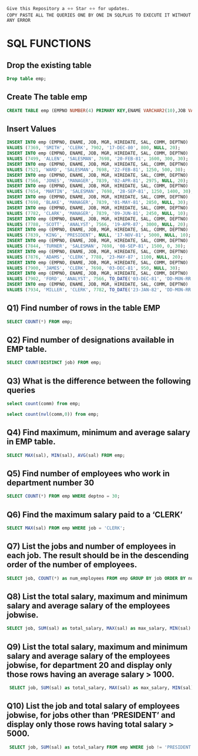 ```
Give this Repository a ⭐️⭐️ Star ⭐️⭐️ for updates.
COPY PASTE ALL THE QUERIES ONE BY ONE IN SQLPLUS TO EXECUTE IT WITHOUT ANY ERROR
```
# SQL FUNCTIONS 
## Drop the existing table
```sql
Drop table emp;
```
## Create The table emp
```sql
CREATE TABLE emp (EMPNO NUMBER(4) PRIMARY KEY,ENAME VARCHAR2(10),JOB VARCHAR2(9),MGR NUMBER(4),HIREDATE DATE,SAL NUMBER(7,2),COMM NUMBER(7,2),DEPTNO NUMBER(2));
```
## Insert Values
```sql
INSERT INTO emp (EMPNO, ENAME, JOB, MGR, HIREDATE, SAL, COMM, DEPTNO)
VALUES (7369, 'SMITH', 'CLERK', 7902, '17-DEC-80', 800, NULL, 20);
INSERT INTO emp (EMPNO, ENAME, JOB, MGR, HIREDATE, SAL, COMM, DEPTNO)
VALUES (7499, 'ALLEN', 'SALESMAN', 7698, '20-FEB-81', 1600, 300, 30);
INSERT INTO emp (EMPNO, ENAME, JOB, MGR, HIREDATE, SAL, COMM, DEPTNO)
VALUES (7521, 'WARD', 'SALESMAN', 7698, '22-FEB-81', 1250, 500, 30);
INSERT INTO emp (EMPNO, ENAME, JOB, MGR, HIREDATE, SAL, COMM, DEPTNO)
VALUES (7566, 'JONES', 'MANAGER', 7839, '02-APR-81', 2975, NULL, 20);
INSERT INTO emp (EMPNO, ENAME, JOB, MGR, HIREDATE, SAL, COMM, DEPTNO)
VALUES (7654, 'MARTIN', 'SALESMAN', 7698, '28-SEP-81', 1250, 1400, 30);
INSERT INTO emp (EMPNO, ENAME, JOB, MGR, HIREDATE, SAL, COMM, DEPTNO)
VALUES (7698, 'BLAKE', 'MANAGER', 7839, '01-MAY-81', 2850, NULL, 30);
INSERT INTO emp (EMPNO, ENAME, JOB, MGR, HIREDATE, SAL, COMM, DEPTNO)
VALUES (7782, 'CLARK', 'MANAGER', 7839, '09-JUN-81', 2450, NULL, 10);
INSERT INTO emp (EMPNO, ENAME, JOB, MGR, HIREDATE, SAL, COMM, DEPTNO)
VALUES (7788, 'SCOTT', 'ANALYST', 7566, '19-APR-87', 3000, NULL, 20);
INSERT INTO emp (EMPNO, ENAME, JOB, MGR, HIREDATE, SAL, COMM, DEPTNO)
VALUES (7839, 'KING', 'PRESIDENT', NULL, '17-NOV-81', 5000, NULL, 10);
INSERT INTO emp (EMPNO, ENAME, JOB, MGR, HIREDATE, SAL, COMM, DEPTNO)
VALUES (7844, 'TURNER', 'SALESMAN', 7698, '08-SEP-81', 1500, 0, 30);
INSERT INTO emp (EMPNO, ENAME, JOB, MGR, HIREDATE, SAL, COMM, DEPTNO)
VALUES (7876, 'ADAMS', 'CLERK', 7788, '23-MAY-87', 1100, NULL, 20);
INSERT INTO emp (EMPNO, ENAME, JOB, MGR, HIREDATE, SAL, COMM, DEPTNO)
VALUES (7900, 'JAMES', 'CLERK', 7698, '03-DEC-81', 950, NULL, 30);
INSERT INTO emp (EMPNO, ENAME, JOB, MGR, HIREDATE, SAL, COMM, DEPTNO)
VALUES (7902, 'FORD', 'ANALYST', 7566, TO_DATE('03-DEC-81', 'DD-MON-RR'), 3000, 20, 20);
INSERT INTO emp (EMPNO, ENAME, JOB, MGR, HIREDATE, SAL, COMM, DEPTNO)
VALUES (7934, 'MILLER', 'CLERK', 7782, TO_DATE('23-JAN-82', 'DD-MON-RR'), 1300, 10, 10);
```

## Q1) Find number of rows in the table EMP
```sql
SELECT COUNT(*) FROM emp;
```

## Q2)	Find number of designations available in EMP table.
```sql
SELECT COUNT(DISTINCT job) FROM emp;
```

## Q3)	What is the difference between the following queries
```sql
select count(comm) from emp;
```
```sql
select count(nvl(comm,0)) from emp;
```

## Q4)	Find maximum, minimum and average salary in EMP table.
```sql
SELECT MAX(sal), MIN(sal), AVG(sal) FROM emp;
```

## Q5)	Find number of employees who work in department number 30
```sql
SELECT COUNT(*) FROM emp WHERE deptno = 30;
```

## Q6)	Find the maximum salary paid to a ‘CLERK’
```sql
SELECT MAX(sal) FROM emp WHERE job = 'CLERK';
```

## Q7)	List the jobs and number of employees in each job. The result should be in the descending order of the number of employees.
```sql
SELECT job, COUNT(*) as num_employees FROM emp GROUP BY job ORDER BY num_employees DESC;
```

## Q8) List the total salary, maximum and minimum salary and average salary of the employees jobwise.
```sql
SELECT job, SUM(sal) as total_salary, MAX(sal) as max_salary, MIN(sal) as min_salary, AVG(sal) as avg_salary FROM emp GROUP BY job;
```

## Q9) List the total salary, maximum and minimum salary and average salary of the employees jobwise, for department 20 and display only those rows having an average salary > 1000.
```sql
 SELECT job, SUM(sal) as total_salary, MAX(sal) as max_salary, MIN(sal) as min_salary, AVG(sal) as avg_salary FROM emp WHERE deptno = 20 GROUP BY job HAVING AVG(sal) > 1000;
```

## Q10)	List the job and total salary of employees jobwise, for jobs other than ‘PRESIDENT’ and display only those rows having total salary > 5000.
```sql
 SELECT job, SUM(sal) as total_salary FROM emp WHERE job != 'PRESIDENT' GROUP BY job HAVING SUM(sal) > 5000;
```
